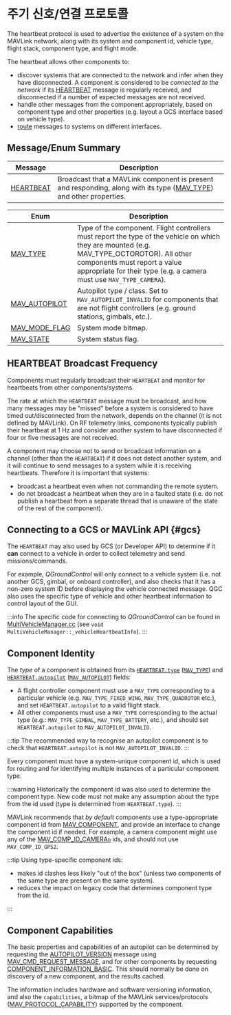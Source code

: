 # 주기 신호/연결 프로토콜

The heartbeat protocol is used to advertise the existence of a system on the MAVLink network, along with its system and component id, vehicle type, flight stack, component type, and flight mode.

The heartbeat allows other components to:

- discover systems that are connected to the network and infer when they have disconnected.
  A component is considered to be _connected to the network_ if its [HEARTBEAT](../messages/common.md#HEARTBEAT) message is regularly received, and disconnected if a number of expected messages are not received.
- handle other messages from the component appropriately, based on component type and other properties (e.g. layout a GCS interface based on vehicle type).
- [route](../guide/routing.md) messages to systems on different interfaces.

## Message/Enum Summary

| Message                                                            | Description                                                                                                                                                                             |
| ------------------------------------------------------------------ | --------------------------------------------------------------------------------------------------------------------------------------------------------------------------------------- |
| <a id="HEARTBEAT"></a>[HEARTBEAT](../messages/common.md#HEARTBEAT) | Broadcast that a MAVLink component is present and responding, along with its type ([MAV_TYPE](#MAV_TYPE)) and other properties. |

| Enum                                                                                                                     | Description                                                                                                                                                                                                                                                                                                                                                                                                                                        |
| ------------------------------------------------------------------------------------------------------------------------ | -------------------------------------------------------------------------------------------------------------------------------------------------------------------------------------------------------------------------------------------------------------------------------------------------------------------------------------------------------------------------------------------------------------------------------------------------- |
| <a id="MAV_TYPE"></a>[MAV_TYPE](../messages/common.md#MAV_TYPE)                                     | Type of the component. Flight controllers must report the type of the vehicle on which they are mounted (e.g. MAV_TYPE_OCTOROTOR). All other components must report a value appropriate for their type (e.g. a camera must use `MAV_TYPE_CAMERA`). |
| <a id="MAV_AUTOPILOT"></a>[MAV_AUTOPILOT](../messages/common.md#MAV_AUTOPILOT)                      | Autopilot type / class. Set to `MAV_AUTOPILOT_INVALID` for components that are not flight controllers (e.g. ground stations, gimbals, etc.).                                                                                                                                                                                                    |
| <a id="MAV_MODE_FLAG"></a>[MAV_MODE_FLAG](../messages/common.md#MAV_MODE_FLAG) | System mode bitmap.                                                                                                                                                                                                                                                                                                                                                                                                                |
| <a id="MAV_STATE"></a>[MAV_STATE](../messages/common.md#MAV_STATE)                                  | System status flag.                                                                                                                                                                                                                                                                                                                                                                                                                |

## HEARTBEAT Broadcast Frequency

Components must regularly broadcast their `HEARTBEAT` and monitor for heartbeats from other components/systems.

The rate at which the `HEARTBEAT` message must be broadcast, and how many messages may be "missed" before a system is considered to have timed out/disconnected from the network, depends on the channel (it is not defined by MAVLink).
On RF telemetry links, components typically publish their heartbeat at 1 Hz and consider another system to have disconnected if four or five messages are not received.

A component may choose not to send or broadcast information on a channel (other than the `HEARTBEAT`) if it does not detect another system, and it will continue to send messages to a system while it is receiving heartbeats.
Therefore it is important that systems:

- broadcast a heartbeat even when not commanding the remote system.
- do not broadcast a heartbeat when they are in a faulted state (i.e. do not publish a heartbeat from a separate thread that is unaware of the state of the rest of the component).

## Connecting to a GCS or MAVLink API {#gcs}

The `HEARTBEAT` may also used by GCS (or Developer API) to determine if it **can** connect to a vehicle in order to collect telemetry and send missions/commands.

For example, _QGroundControl_ will only connect to a vehicle system (i.e. not another GCS, gimbal, or onboard controller), and also checks that it has a non-zero system ID before displaying the vehicle connected message.
QGC also uses the specific type of vehicle and other heartbeat information to control layout of the GUI.

:::info
The specific code for connecting to _QGroundControl_ can be found in [MultiVehicleManager.cc](https://github.com/mavlink/qgroundcontrol/blob/master/src/Vehicle/MultiVehicleManager.cc) (see `void MultiVehicleManager::_vehicleHeartbeatInfo`).
:::

## Component Identity

The _type_ of a component is obtained from its [`HEARTBEAT.type`](#HEARTBEAT) ([`MAV_TYPE`](#MAV_TYPE)) and [`HEARTBEAT.autopilot`](#HEARTBEAT) ([`MAV_AUTOPILOT`](#MAV_AUTOPILOT)) fields:

- A flight controller component must use a `MAV_TYPE` corresponding to a particular vehicle (e.g. `MAV_TYPE_FIXED_WING`, `MAV_TYPE_QUADROTOR` etc.), and set `HEARTBEAT.autopilot` to a valid flight stack.
- All other components must use a `MAV_TYPE` corresponding to the actual type (e.g.: `MAV_TYPE_GIMBAL`, `MAV_TYPE_BATTERY`, etc.), and should set `HEARTBEAT.autopilot` to `MAV_AUTOPILOT_INVALID`.

:::tip
The recommended way to recognise an autopilot component is to check that `HEARTBEAT.autopilot` is not `MAV_AUTOPILOT_INVALID`.
:::

Every component must have a system-unique component id, which is used for routing and for identifying multiple instances of a particular component type.

:::warning
Historically the component id was also used to determine the component type.
New code must not make any assumption about the type from the id used (type is determined from `HEARTBEAT.type`).
:::

MAVLink recommends that _by default_ components use a type-appropriate component id from [MAV_COMPONENT](../messages/common.md#MAV_COMPONENT), and provide an interface to change the component id if needed.
For example, a camera component might use any of the [MAV_COMP_ID_CAMERA`n`](../messages/common.md#MAV_COMP_ID_GIMBAL) ids, and should not use `MAV_COMP_ID_GPS2`.

:::tip
Using type-specific component ids:

- makes id clashes less likely "out of the box" (unless two components of the same type are present on the same system).
- reduces the impact on legacy code that determines component type from the id.

:::

## Component Capabilities

The basic properties and capabilities of an autopilot can be determined by requesting the [AUTOPILOT_VERSION](../messages/common.md#AUTOPILOT_VERSION) message using [MAV_CMD_REQUEST_MESSAGE](../services/gimbal_v2.md#MAV_CMD_REQUEST_MESSAGE), and for other components by requesting [COMPONENT_INFORMATION_BASIC](../messages/common.md#COMPONENT_INFORMATION_BASIC).
This should normally be done on discovery of a new component, and the results cached.

The information includes hardware and software versioning information, and also the `capabilities`, a bitmap of the MAVLink services/protocols ([MAV_PROTOCOL_CAPABILITY](../messages/common.md#MAV_PROTOCOL_CAPABILITY)) supported by the component.

